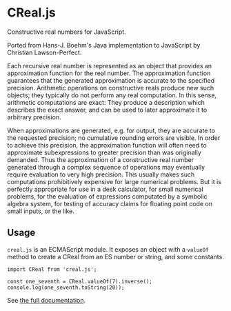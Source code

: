 # CReal.js

Constructive real numbers for JavaScript.

Ported from Hans-J. Boehm's Java implementation to JavaScript by Christian Lawson-Perfect.

Each recursive real number is represented as an object that provides an approximation function for the real number.
The approximation function guarantees that the generated approximation is accurate to the specified precision.
Arithmetic operations on constructive reals produce new such objects; they typically do not perform any real computation.
In this sense, arithmetic computations are exact: They produce a description which describes the exact answer, and can be used to later approximate it to arbitrary precision.

When approximations are generated, e.g. for output, they are accurate to the requested precision; no cumulative rounding errors are visible.
In order to achieve this precision, the approximation function will often need to approximate subexpressions to greater precision than was originally demanded.
Thus the approximation of a constructive real number generated through a complex sequence of operations may eventually require evaluation to very high precision.
This usually makes such computations prohibitively expensive for large numerical problems.
But it is perfectly appropriate for use in a desk calculator, for small numerical problems, for the evaluation of expressions computated by a symbolic algebra system, for testing of accuracy claims for floating point code on small inputs, or the like.

## Usage

`creal.js` is an ECMAScript module.
It exposes an object with a `valueOf` method to create a CReal from an ES number or string, and some constants.


```
import CReal from 'creal.js';

const one_seventh = CReal.valueOf(7).inverse();
console.log(one_seventh.toString(20));
```

See [the full documentation](https://christianp.github.io/creal.js/).

